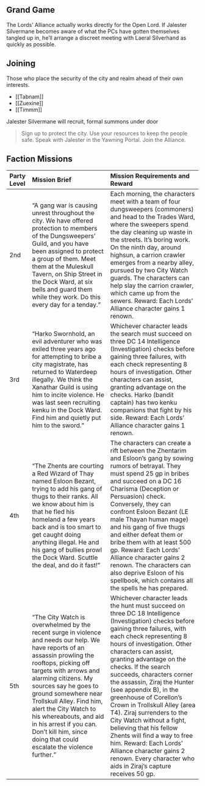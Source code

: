 ## Grand Game

The Lords’ Alliance actually works directly for the Open Lord. If Jalester Silvermane becomes aware of what the PCs have gotten themselves tangled up in, he’ll arrange a discreet meeting with Laeral Silverhand as quickly as possible.

## Joining

Those who place the security of the city and realm ahead of their own interests.

- [[Tabnam]]
- [[Zuexine]]
- [[Timmm]]

Jalester Silvermane will recruit, formal summons under door

> Sign up to protect the city. Use your resources to keep the people safe. Speak with Jalester in the Yawning Portal. Join the Alliance.

## Faction Missions


| Party Level | Mission Brief | Mission Requirements and Reward |
| :--- | :--- | :--- |
| 2nd | “A gang war is causing unrest throughout the city. We have offered protection to members of the Dungsweepers’ Guild, and you have been assigned to protect a group of them. Meet them at the Muleskull Tavern, on Ship Street in the Dock Ward, at six bells and guard them while they work. Do this every day for a tenday.” | Each morning, the characters meet with a team of four dungsweepers (commoners) and head to the Trades Ward, where the sweepers spend the day cleaning up waste in the streets. It’s boring work. On the ninth day, around highsun, a carrion crawler emerges from a nearby alley, pursued by two City Watch guards. The characters can help slay the carrion crawler, which came up from the sewers. Reward: Each Lords’ Alliance character gains 1 renown. |
| 3rd | “Harko Swornhold, an evil adventurer who was exiled three years ago for attempting to bribe a city magistrate, has returned to Waterdeep illegally. We think the Xanathar Guild is using him to incite violence. He was last seen recruiting kenku in the Dock Ward. Find him and quietly put him to the sword.” | Whichever character leads the search must succeed on three DC 14 Intelligence (Investigation) checks before gaining three failures, with each check representing 8 hours of investigation. Other characters can assist, granting advantage on the checks. Harko (bandit captain) has two kenku companions that fight by his side. Reward: Each Lords’ Alliance character gains 1 renown. |
| 4th | “The Zhents are courting a Red Wizard of Thay named Esloon Bezant, trying to add his gang of thugs to their ranks. All we know about him is that he fled his homeland a few years back and is too smart to get caught doing anything illegal. He and his gang of bullies prowl the Dock Ward. Scuttle the deal, and do it fast!” | The characters can create a rift between the Zhentarim and Esloon’s gang by sowing rumors of betrayal. They must spend 25 gp in bribes and succeed on a DC 16 Charisma (Deception or Persuasion) check. Conversely, they can confront Esloon Bezant (LE male Thayan human mage) and his gang of five thugs and either defeat them or bribe them with at least 500 gp. Reward: Each Lords’ Alliance character gains 2 renown. The characters can also deprive Esloon of his spellbook, which contains all the spells he has prepared. |
| 5th | “The City Watch is overwhelmed by the recent surge in violence and needs our help. We have reports of an assassin prowling the rooftops, picking off targets with arrows and alarming citizens. My sources say he goes to ground somewhere near Trollskull Alley. Find him, alert the City Watch to his whereabouts, and aid in his arrest if you can. Don’t kill him, since doing that could escalate the violence further.” | Whichever character leads the hunt must succeed on three DC 18 Intelligence (Investigation) checks before gaining three failures, with each check representing 8 hours of investigation. Other characters can assist, granting advantage on the checks. If the search succeeds, characters corner the assassin, Ziraj the Hunter (see appendix B), in the greenhouse of Corellon’s Crown in Trollskull Alley (area T4). Ziraj surrenders to the City Watch without a fight, believing that his fellow Zhents will find a way to free him. Reward: Each Lords’ Alliance character gains 2 renown. Every character who aids in Ziraj’s capture receives 50 gp. |
